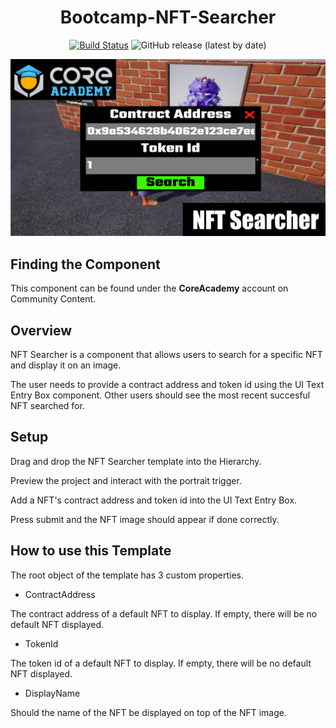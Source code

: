 <div align="center">

# Bootcamp-NFT-Searcher

[![Build Status](https://github.com/Core-Team-META/CC-Template-Repository/workflows/CI/badge.svg)](https://github.com/Core-Team-META/CC-Template-Repository/actions/workflows/ci.yml?query=workflow%3ACI%29)
![GitHub release (latest by date)](https://img.shields.io/github/v/release/Core-Team-META/CC-Template-Repository?style=plastic)

![Preview](/Screenshots/nftsearcher.png)

</div>

## Finding the Component

This component can be found under the **CoreAcademy** account on Community Content.

## Overview

NFT Searcher is a component that allows users to search for a specific NFT and display it on an image.
                                                                   
The user needs to provide a contract address and token id using the UI Text Entry Box component. Other users should see the most recent succesful NFT searched for.  

## Setup

Drag and drop the NFT Searcher template into the Hierarchy.

Preview the project and interact with the portrait trigger.

Add a NFT's contract address and token id into the UI Text Entry Box.

Press submit and the NFT image should appear if done correctly.

## How to use this Template
The root object of the template has 3 custom properties.

- ContractAddress

The contract address of a default NFT to display.
If empty, there will be no default NFT displayed.

- TokenId

The token id of a default NFT to display.
If empty, there will be no default NFT displayed.

- DisplayName

Should the name of the NFT be displayed on top of the NFT image.
